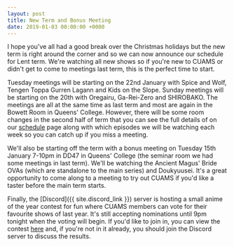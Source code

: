 ```yaml
---
layout: post
title: New Term and Bonus Meeting
date: 2019-01-03 00:00:00 +0000
---
```


I hope you've all had a good break over the Christmas holidays but the new term
is right around the corner and so we can now announce our schedule for Lent
term. We're watching all new shows so if you're new to CUAMS or didn't get to
come to meetings last term, this is the perfect time to start.

Tuesday meetings will be starting on the 22nd January with Spice and Wolf,
Tengen Toppa Gurren Lagann and Kids on the Slope. Sunday meetings will be
starting on the 20th with Oregairu, Ga-Rei-Zero and SHIROBAKO. The meetings are
all at the same time as last term and most are again in the Bowett Room in
Queens' College. However, there will be some room changes in the second half of
term that you can see the full details of on our [schedule](/schedule) page
along with which episodes we will be watching each week so you can catch up if
you miss a meeting.

We'll also be starting off the term with a bonus meeting on Tuesday 15th
January 7-10pm in DD47 in Queens' College (the seminar room we had some
meetings in last term). We'll be watching the Ancient Magus' Bride OVAs (which
are standalone to the main series) and Doukyuusei. It's a great opportunity to
come along to a meeting to try out CUAMS if you'd like a taster before the
main term starts.

Finally, the [Discord]({{ site.discord_link }}) server is hosting a small anime
of the year contest for fun where CUAMS members can vote for their favourite
shows of last year. It's still accepting nominations until 9pm tonight when the
voting will begin. If you'd like to join in, you can view the contest
[here](https://animebracket.com/nominate/cuams-anime-of-the-year-2018/) and, if
you're not in it already, you should join the Discord server to discuss the
results.
